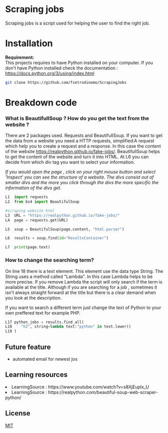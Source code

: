 # Scraping jobs
Scraping jobs is a script used for helping the user to find the right job.

# Installation
<b> Requirement: </b> <br>
This projects requires to have Python installed on your computer.
If you don't have Python installed check the documentation :
https://docs.python.org/3/using/index.html
```bash
git clone https://github.com/fsetrodinomo/ScrapingJobs
```

# Breakdown code
### What is BeautifullSoup ? How do you get the text from the website ?
There are 2 packages used. Requests and BeautifullSoup. If you want to get the data from a website you need a HTTP requests, simplified:A request which help you to create a request and a response. In this case the content of the website https://realpython.github.io/fake-jobs/.
BeautifullSoup helps to get the content of the website and turn it into HTML. At L6 you can decide from which div tag you want to select your information.

<i>If you would open the page , click on your right mouse button and select 'Inspect' you can see the structure of a website. The divs consist out of smaller divs and the more you click through the divs the more specific the information of the divs get. </i>

```python
L1  import requests
L2  from bs4 import BeautifulSoup

#scraping website html 
L3  URL = "https://realpython.github.io/fake-jobs/"
L4  page = requests.get(URL)

L5  soup = BeautifulSoup(page.content, "html.parser")

L6  results = soup.find(id="ResultsContainer")

L7  print(page.text)
```



### How to change the searching term?
On line 18 there is a text element. This element use the data type String. The String uses a method called "Lambda".
In this case Lambda helps to be more precise. If you remove Lambda the script will only search if the term is available at the title.
Although if you are searching for a job , sometimes it isn't always straight forward at the title but there is a clear demand when you look at the description.

If you want to search a different term just change the text of Python to your own preffered text for example PHP.
```python
L17 python_jobs = results.find_all(
L18    "h2", string=lambda text:"python" in text.lower()
L19 )
```





## Future feature
- automated email for newest jos

## Learning resources
<li>LearningSource : https://www.youtube.com/watch?v=s8XjEuplx_U </li>
<li>LearningSource : https://realpython.com/beautiful-soup-web-scraper-python/ </li>

## License

[MIT](https://choosealicense.com/licenses/mit/)












